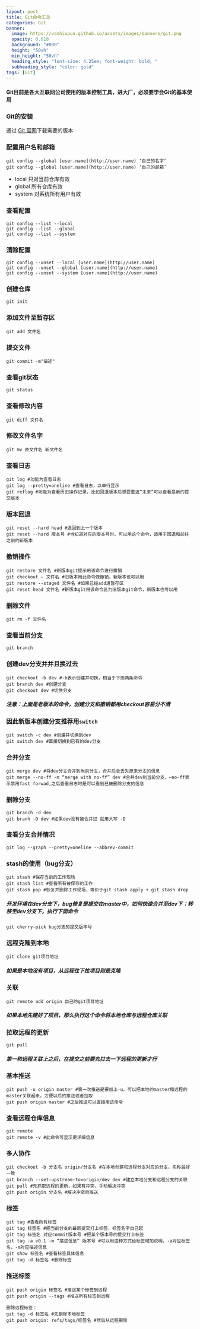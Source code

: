 ```yaml
---
layout: post
title: Git命令汇总
categories: Git
banner:
  image: https://vanhiupun.github.io/assets/images/banners/git.png
  opacity: 0.618
  background: "#000"
  height: "50vh"
  min_height: "50vh"
  heading_style: "font-size: 4.25em; font-weight: bold; "
  subheading_style: "color: gold"
tags: [Git]    
---
```

#### Git目前是各大互联网公司使用的版本控制工具，进大厂，必须要学会Git的基本使用</br>
### Git的安装
通过 [Git 官网](https://git-scm.com/downloads)下载需要的版本 </br>
### 配置用户名和邮箱
```git
git config --global [user.name](http://user.name) ‘自己的名字’
git config --global [user.name](http://user.name) ‘自己的邮箱’
```
* local 只对当前仓库有效
* global 所有仓库有效
* system 对系统所有用户有效</br>
### 查看配置
```git
git config --list --local
git config --list --global
git config --list --system
```
### 清除配置
```
git config --unset --local [user.name](http://user.name)
git config --unset --global [user.name](http://user.name)
git config --unset --system [user.name](http://user.name)
```
### 创建仓库
```git
git init
```
### 添加文件至暂存区
```git
git add 文件名
```
### 提交文件
```git
git commit -m"描述"
```
### 查看git状态
```git
git status
```
### 查看修改内容
```git
git diff 文件名
```
### 修改文件名字
```git
git mv 原文件名 新文件名
```
### 查看日志
```git
git log #功能为查看日志
git log --pretty=oneline #查看日志，以单行显示
git reflog #功能为查看历史操作记录，比如回退版本后想要重返“未来”可以查看最新的提交版本
```
### 版本回退
```
git reset --hard head #退回到上一个版本
git reset --hard 版本号 #当知道对应的版本号时，可以用这个命令，适用于回退和前往之前的新版本
```
### 撤销操作
```git
git restore 文件名 #新版本git提示用该命令进行撤销
git checkout – 文件名 #旧版本用此命令做撤销，新版本也可以用
git restore --staged 文件名 #如果已经add进暂存区
git reset head 文件名 #新版本git用该命令此为旧版本git命令，新版本也可以用  
```
### 删除文件
```git
git rm -f 文件名
```
### 查看当前分支
```git
git branch
```
### 创建dev分支并并且换过去
```git
git checkout -b dev #-b表示创建并切换，相当于下面两条命令
git branch dev #创建分支
git checkout dev #切换分支
```
##### 注意：上面是老版本的命令，创建分支和撤销都用checkout容易分不清
### 因此新版本创建分支推荐用`switch`
```git
git switch -c dev #创建并切换到dev
git switch dev #直接切换到已有的dev分支
```
### 合并分支
```git
git merge dev #将dev分支合并到当前分支，合并后会丢失原来分支的信息
git merge --no-ff -m “merge with no-ff” dev #合并dev到当前分支，–no-ff表示禁用fast forwad,之后查看日志时是可以看到已被删除分支的信息
```
### 删除分支
```git
git branch -d dev
git branh -D dev #如果dev没有被合并过 就用大写 -D
```
### 查看分支合并情况
```git
git log --graph --pretty=oneline --abbrev-commit
```
### stash的使用（bug分支）
```git
git stash #保存当前的工作现场
git stash list #查看所有被保存的工作
git stash pop #恢复并删除工作现场，等价于git stash apply + git stash drop
```
##### 开发环境在dev分支下，bug修复是提交在master中，如何快速合并至dev下：转移至dev分支下，执行下面命令
```git
git cherry-pick bug分支的提交版本号
```
### 远程克隆到本地
```git
git clone git项目地址
```
##### 如果是本地没有项目，从远程往下拉项目则是克隆
### 关联
```git
git remote add origin 自己的git项目地址
```
##### 如果本地先建好了项目，那么执行这个命令将本地仓库与远程仓库关联
### 拉取远程的更新
```git
git pull
```
##### 第一和远程关联上之后，在提交之前要先拉去一下远程的更新才行
### 基本推送
```git
git push -u origin master #第一次推送是要加上-u，可以把本地的master和远程的master关联起来，方便以后的推送或者拉取
git push origin master #之后推送可以直接用该命令
```
### 查看远程仓库信息
```git
git remote
git remote -v #此命令可显示更详细信息
```
### 多人协作
```git
git checkout -b 分支名 origin/分支名 #在本地创建和远程分支对应的分支，名称最好一致
git branch --set-upstream-to=origin/dev dev #建立本地分支和远程分支的关联
git pull #先抓取远程的更新，如果有冲突，手动解决冲突
git push origin 分支名 #解决冲突后推送
```
### 标签
```git
git tag #查看所有标签
git tag 标签名 #把当前分支的最新提交打上标签，标签名字自己起
git tag 标签名 对应commit版本号 #把某个版本号的提交打上标签
git tag -a v0.1 -m “描述信息” 版本号 #可以用这种方式给标签增加说明，-a对应标签名，-m对应描述信息
git show 标签名 #查看标签具体信息
git tag -d 标签名 #删除标签
```
### 推送标签
```git
git push origin 标签名 #推送某个标签到远程
git push origin --tags #推送所有标签到远程

删除远程标签：
git tag -d 标签名 #先删除本地标签
git push origin: refs/tags/标签名 #然后从远程删除
```
